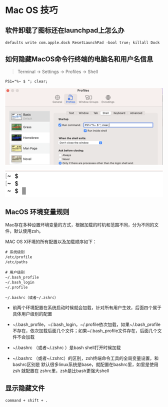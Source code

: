 # Mac OS 技巧

## 软件卸载了图标还在launchpad上怎么办

```shell
defaults write com.apple.dock ResetLaunchPad -bool true; killall Dock
```

## 如何隐藏MacOS命令行终端的电脑名和用户名信息

> Terminal -> Settings -> Profiles -> Shell

```textile
PS1="%~ $ "; clear;
```

![](https://raw.githubusercontent.com/0x2552/images-repo/main/2023/03/31-23-04-57-2023-03-31-23-04-53-image.png)

![](https://raw.githubusercontent.com/0x2552/images-repo/main/2023/03/31-23-06-00-2023-03-31-23-05-54-image.png)

## MacOS 环境变量规则

Mac存在多种设置环境变量的方式，根据加载的时机和范围不同，分为不同的文件，默认使用zsh。

MAC OS X环境的所有配置以及加载顺序如下：

```shell
# 系统级别
/etc/profile
/etc/paths 

# 用户级别
~/.bash_profile 
~/.bash_login 
~/.profile 

~/.bashrc（或者~/.zshrc）
```

- 前两个环境配置在系统启动时候就会加载，针对所有用户生效，后面四个属于具体用户级别的配置

- ~/.bash_profile，~/.bash_login，~/.profile依次加载，如果~/.bash_profile不存在，依次加载后面几个文件；如果~/.bash_profile文件存在，后面几个文件不会加载

- ~/.bashrc （或者~/.zshrc ）是bash shell打开时候加载

- ~/.bashrc （或者~/.zshrc）的区别，zsh终端命令工具的全局变量设置，和bashrc区别是 默认很多linux系统是base，就配置在bashrc里，如里是使用zsh 就配置在 zshrc里，zsh是比bash更强大shell



## 显示隐藏文件

```shell
command + shift + .
```
